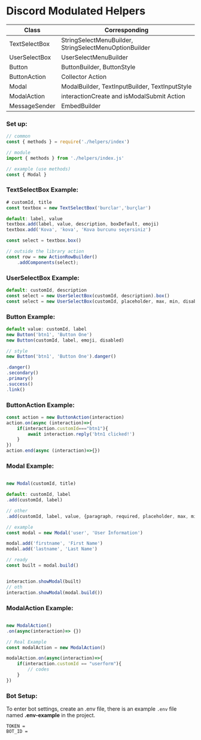 # Discord Modulated Helpers

| Class | Corresponding |
| ------- | ------- |
| TextSelectBox | StringSelectMenuBuilder, StringSelectMenuOptionBuilder | 
| UserSelectBox | UserSelectMenuBuilder | 
| Button | ButtonBuilder, ButtonStyle |
| ButtonAction | Collector Action | 
| Modal | ModalBuilder, TextInputBuilder, TextInputStyle  | 
| ModalAction | interactionCreate and isModalSubmit Action | 
| MessageSender | EmbedBuilder | 

### Set up:
```js
// common
const { methods } = require('./helpers/index')

// module
import { methods } from './helpers/index.js'

// example (use methods)
const { Modal }
```

### TextSelectBox Example:
```js
# customId, title
const textbox = new TextSelectBox('burclar','burçlar')

default: label, value
textbox.add(label, value, description, boxDefault, emoji)
textbox.add('Kova', 'kova', 'Kova burcunu seçersiniz')

const select = textbox.box()

// outside the library action
const row = new ActionRowBuilder()
	.addComponents(select);
```

### UserSelectBox Example:
```js
default: customId, description
const select = new UserSelectBox(customId, description).box()
const select = new UserSelectBox(customId, placeholder, max, min, disabled,setUsers,addUsers).box()
```

### Button Example:
```js
default value: customId, label
new Button('btn1', 'Button One')
new Button(customId, label, emoji, disabled)

// style
new Button('btn1', 'Button One').danger()

.danger()
.secondary()
.primary()
.success()
.link()
```

### ButtonAction Example:
```js
const action = new ButtonAction(interaction)
action.on(async (interaction)=>{
    if(interaction.customId==="btn1"){
        await interaction.reply('btn1 clicked!')
    }
})
action.end(async (interaction)=>{})
```

### Modal Example:
```js

new Modal(customId, title)

default: customId, label
.add(customId, label)

// other
.add(customId, label, value, {paragraph, required, placeholder, max, min})

// example
const modal = new Modal('user', 'User İnformation')

modal.add('firstname', 'First Name')
modal.add('lastname', 'Last Name')

// ready
const built = modal.build()


interaction.showModal(built)
// oth
interaction.showModal(modal.build())
```

### ModalAction Example:
```js

new ModalAction()
.on(async(interaction)=> {})

// Real Example
const modalAction = new ModalAction()

modalAction.on(async(interaction)=>{
	if(interaction.customId == "userform"){
		// codes
	}
})

```

### Bot Setup:
To enter bot settings, create an .env file, there is an example ` .env ` file named **.env-example** in the project.

```
TOKEN = 
BOT_ID = 
```
